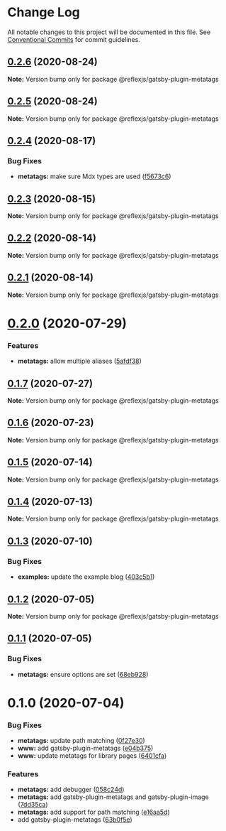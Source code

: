 # Change Log

All notable changes to this project will be documented in this file.
See [Conventional Commits](https://conventionalcommits.org) for commit guidelines.

## [0.2.6](https://github.com/reflexjs/reflex/compare/@reflexjs/gatsby-plugin-metatags@0.2.5...@reflexjs/gatsby-plugin-metatags@0.2.6) (2020-08-24)

**Note:** Version bump only for package @reflexjs/gatsby-plugin-metatags





## [0.2.5](https://github.com/reflexjs/reflex/compare/@reflexjs/gatsby-plugin-metatags@0.2.4...@reflexjs/gatsby-plugin-metatags@0.2.5) (2020-08-24)

**Note:** Version bump only for package @reflexjs/gatsby-plugin-metatags





## [0.2.4](https://github.com/reflexjs/reflex/compare/@reflexjs/gatsby-plugin-metatags@0.2.3...@reflexjs/gatsby-plugin-metatags@0.2.4) (2020-08-17)


### Bug Fixes

* **metatags:** make sure Mdx types are used ([f5673c6](https://github.com/reflexjs/reflex/commit/f5673c629962bebab5f75a8f0008e13220fe685f))





## [0.2.3](https://github.com/reflexjs/reflex/compare/@reflexjs/gatsby-plugin-metatags@0.2.2...@reflexjs/gatsby-plugin-metatags@0.2.3) (2020-08-15)

**Note:** Version bump only for package @reflexjs/gatsby-plugin-metatags





## [0.2.2](https://github.com/reflexjs/reflex/compare/@reflexjs/gatsby-plugin-metatags@0.2.1...@reflexjs/gatsby-plugin-metatags@0.2.2) (2020-08-14)

**Note:** Version bump only for package @reflexjs/gatsby-plugin-metatags





## [0.2.1](https://github.com/reflexjs/reflex/compare/@reflexjs/gatsby-plugin-metatags@0.2.0...@reflexjs/gatsby-plugin-metatags@0.2.1) (2020-08-14)

**Note:** Version bump only for package @reflexjs/gatsby-plugin-metatags





# [0.2.0](https://github.com/reflexjs/reflex/compare/@reflexjs/gatsby-plugin-metatags@0.1.7...@reflexjs/gatsby-plugin-metatags@0.2.0) (2020-07-29)


### Features

* **metatags:** allow multiple aliases ([5afdf38](https://github.com/reflexjs/reflex/commit/5afdf38bf0bfc263c3013ef0beca00cf233ac04f))





## [0.1.7](https://github.com/reflexjs/reflex/compare/@reflexjs/gatsby-plugin-metatags@0.1.6...@reflexjs/gatsby-plugin-metatags@0.1.7) (2020-07-27)

**Note:** Version bump only for package @reflexjs/gatsby-plugin-metatags





## [0.1.6](https://github.com/reflexjs/reflex/compare/@reflexjs/gatsby-plugin-metatags@0.1.5...@reflexjs/gatsby-plugin-metatags@0.1.6) (2020-07-23)

**Note:** Version bump only for package @reflexjs/gatsby-plugin-metatags





## [0.1.5](https://github.com/reflexjs/reflex/compare/@reflexjs/gatsby-plugin-metatags@0.1.4...@reflexjs/gatsby-plugin-metatags@0.1.5) (2020-07-14)

**Note:** Version bump only for package @reflexjs/gatsby-plugin-metatags





## [0.1.4](https://github.com/reflexjs/reflex/compare/@reflexjs/gatsby-plugin-metatags@0.1.3...@reflexjs/gatsby-plugin-metatags@0.1.4) (2020-07-13)

**Note:** Version bump only for package @reflexjs/gatsby-plugin-metatags





## [0.1.3](https://github.com/reflexjs/reflex/compare/@reflexjs/gatsby-plugin-metatags@0.1.2...@reflexjs/gatsby-plugin-metatags@0.1.3) (2020-07-10)


### Bug Fixes

* **examples:** update the example blog ([403c5b1](https://github.com/reflexjs/reflex/commit/403c5b183e045de5a7f9ef021fb1ed3e4748fdb9))





## [0.1.2](https://github.com/reflexjs/reflex/compare/@reflexjs/gatsby-plugin-metatags@0.1.1...@reflexjs/gatsby-plugin-metatags@0.1.2) (2020-07-05)

**Note:** Version bump only for package @reflexjs/gatsby-plugin-metatags





## [0.1.1](https://github.com/reflexjs/reflex/compare/@reflexjs/gatsby-plugin-metatags@0.1.0...@reflexjs/gatsby-plugin-metatags@0.1.1) (2020-07-05)


### Bug Fixes

* **metatags:** ensure options are set ([68eb928](https://github.com/reflexjs/reflex/commit/68eb9289fe965b0f047bc8e64dd1599628cd66dc))





# 0.1.0 (2020-07-04)


### Bug Fixes

* **metatags:** update path matching ([0f27e30](https://github.com/reflexjs/reflex/commit/0f27e30bf605c51c255183a39155340fa044269e))
* **www:** add gatsby-plugin-metatags ([e04b375](https://github.com/reflexjs/reflex/commit/e04b3752dcae505d6c25628a54d503bfc7c4ae18))
* **www:** update metatags for library pages ([6401cfa](https://github.com/reflexjs/reflex/commit/6401cfa24c6476b709b09dc8f72e25ca93d8e922))


### Features

* **metatags:** add debugger ([058c24d](https://github.com/reflexjs/reflex/commit/058c24da87bc9074acd267b8f2b7ab119d7d496f))
* **metatags:** add gatsby-plugin-metatags and gatsby-plugin-image ([7dd35ca](https://github.com/reflexjs/reflex/commit/7dd35ca5a88f686f11a0f3772d4eaaa640842ba9))
* **metatags:** add support for path matching ([e16aa5d](https://github.com/reflexjs/reflex/commit/e16aa5d5feda6d7cf594b9287cc7fd92f6efd57e))
* add gatsby-plugin-metatags ([63b0f5e](https://github.com/reflexjs/reflex/commit/63b0f5e12c4a1e2e2d90eb5d476f2187e01c0ee9))
